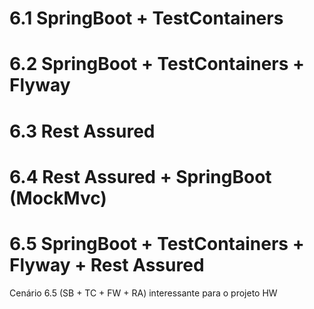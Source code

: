 # 6.1 SpringBoot + TestContainers
# 6.2 SpringBoot + TestContainers + Flyway
# 6.3 Rest Assured
# 6.4 Rest Assured + SpringBoot (MockMvc)
# 6.5 SpringBoot + TestContainers + Flyway + Rest Assured

Cenário 6.5 (SB + TC + FW + RA) interessante para o projeto HW